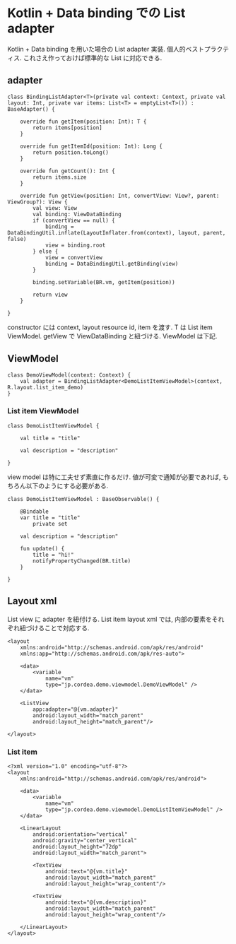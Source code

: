 # Kotlin + Data binding での List adapter

Kotlin + Data binding を用いた場合の List adapter 実装. 個人的ベストプラクティス.
これさえ作っておけば標準的な List に対応できる.

## adapter

```
class BindingListAdapter<T>(private val context: Context, private val layout: Int, private var items: List<T> = emptyList<T>()) : BaseAdapter() {

    override fun getItem(position: Int): T {
        return items[position]
    }

    override fun getItemId(position: Int): Long {
        return position.toLong()
    }

    override fun getCount(): Int {
        return items.size
    }

    override fun getView(position: Int, convertView: View?, parent: ViewGroup?): View {
        val view: View
        val binding: ViewDataBinding
        if (convertView == null) {
            binding = DataBindingUtil.inflate(LayoutInflater.from(context), layout, parent, false)
            view = binding.root
        } else {
            view = convertView
            binding = DataBindingUtil.getBinding(view)
        }

        binding.setVariable(BR.vm, getItem(position))

        return view
    }

}
```

constructor には context, layout resource id, item を渡す.
T は List item ViewModel. getView で ViewDataBinding と紐づける.
ViewModel は下記.

## ViewModel

```
class DemoViewModel(context: Context) {
    val adapter = BindingListAdapter<DemoListItemViewModel>(context, R.layout.list_item_demo)
}
```

### List item ViewModel

```
class DemoListItemViewModel {

    val title = "title"

    val description = "description"

}
```

view model は特に工夫せず素直に作るだけ.
値が可変で通知が必要であれば, もちろん以下のようにする必要がある.

```
class DemoListItemViewModel : BaseObservable() {

    @Bindable
    var title = "title"
        private set

    val description = "description"

    fun update() {
        title = "hi!"
        notifyPropertyChanged(BR.title)
    }

}
```

## Layout xml

List view に adapter を紐付ける.
List item layout xml では, 内部の要素をそれぞれ紐づけることで対応する.

```
<layout
    xmlns:android="http://schemas.android.com/apk/res/android"
    xmlns:app="http://schemas.android.com/apk/res-auto">

    <data>
        <variable
            name="vm"
            type="jp.cordea.demo.viewmodel.DemoViewModel" />
    </data>

    <ListView
        app:adapter="@{vm.adapter}"
        android:layout_width="match_parent"
        android:layout_height="match_parent"/>

</layout>
```

### List item

```
<?xml version="1.0" encoding="utf-8"?>
<layout
    xmlns:android="http://schemas.android.com/apk/res/android">

    <data>
        <variable
            name="vm"
            type="jp.cordea.demo.viewmodel.DemoListItemViewModel" />
    </data>

    <LinearLayout
        android:orientation="vertical"
        android:gravity="center_vertical"
        android:layout_height="72dp"
        android:layout_width="match_parent">

        <TextView
            android:text="@{vm.title}"
            android:layout_width="match_parent"
            android:layout_height="wrap_content"/>

        <TextView
            android:text="@{vm.description}"
            android:layout_width="match_parent"
            android:layout_height="wrap_content"/>

    </LinearLayout>
</layout>
```

